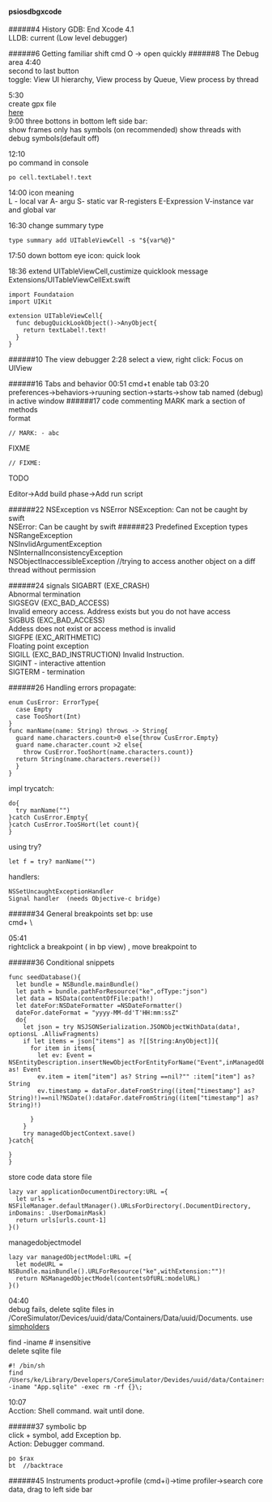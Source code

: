 #### psiosdbgxcode
######4 History
GDB: End Xcode 4.1  
LLDB: current (Low level debugger)

######6 Getting familiar
shift cmd O -> open quickly
######8 The Debug area
4:40  
second to last button  
toggle: View UI hierarchy, View process by Queue, View process by thread  

5:30  
create gpx file  
[here](http://gpx-poi.com)  
9:00
three bottons in bottom left side bar:  
show frames only has symbols  (on recommended)
show threads with debug symbols(default off)  

12:10  
po command in console
```
po cell.textLabel!.text
```

14:00 icon meaning  
L - local var A- argu S- static var R-registers E-Expression V-instance var and global var  

16:30  change summary type
```
type summary add UITableViewCell -s "${var%@}"
```

17:50
down bottom eye icon: quick look  

18:36 extend UITableViewCell,custimize quicklook message
Extensions/UITableViewCellExt.swift
```
import Foundataion
import UIKit

extension UITableViewCell{
  func debugQuickLookObject()->AnyObject{
    return textLabel!.text!
  }
}
```
######10 The view debugger
2:28
select a view, right click: Focus on UIView

######16 Tabs and behavior
00:51
cmd+t  enable tab
03:20  
preferences->behaviors->ruuning section->starts->show tab named (debug) in active window
######17 code commenting
MARK mark a section of methods  
format  
```
// MARK: - abc
```
FIXME 
```
// FIXME: 
```
TODO  

Editor->Add build phase->Add run script

######22 NSException vs NSError
NSException: Can not be caught by swift  
NSError: Can be caught by swift
######23 Predefined Exception types
NSRangeException  
NSInvlidArgumentException  
NSInternalInconsistencyException  
NSObjectInaccessibleException //trying to access another object on a diff thread without permission


######24 signals
SIGABRT (EXE_CRASH)  
Abnormal termination  
SIGSEGV (EXC_BAD_ACCESS)  
Invalid emeory access. Address exists but you do not have access  
SIGBUS (EXC_BAD_ACCESS)  
Addess does not exist or access method is invalid  
SIGFPE (EXC_ARITHMETIC)  
Floating point exception  
SIGILL (EXC_BAD_INSTRUCTION)
Invalid Instruction.  
SIGINT - interactive attention  
SIGTERM - termination

######26 Handling errors
propagate:
```
enum CusError: ErrorType{
  case Empty
  case TooShort(Int)
}
func manName(name: String) throws -> String{
  guard name.characters.count>0 else{throw CusError.Empty}
  guard name.character.count >2 else{
    throw CusError.TooShort(name.characters.count)}
  return String(name.characters.reverse())
  }
}
```
impl trycatch:
```
do{
  try manName("")
}catch CusError.Empty{
}catch CusError.TooSHort(let count){
}
```
using try?
```
let f = try? manName("")
```

handlers:
```
NSSetUncaughtExceptionHandler
Signal handler  (needs Objective-c bridge)
```
######34 General breakpoints
set bp: use  
cmd+ \


05:41  
rightclick a breakpoint ( in bp view) , move breakpoint to

######36 Conditional
snippets
```
func seedDatabase(){
  let bundle = NSBundle.mainBundle()
  let path = bundle.pathForResource("ke",ofType:"json")
  let data = NSData(contentOfFile:path!)
  let dateFor:NSDateFormatter =NSDateFormatter()
  dateFor.dateFormat = "yyyy-MM-dd'T'HH:mm:ssZ"
  do{
    let json = try NSJSONSerialization.JSONObjectWithData(data!, optionsL .AlliwFragments)
    if let items = json["items"] as ?[[String:AnyObject]]{
      for item in items{
        let ev: Event = NSEntityDescription.insertNewObjectForEntityForName("Event",inManagedObjectContext:managedObjectContext) as! Event
        ev.item = item["item"] as? String ==nil?"" :item["item"] as? String
        ev.timestamp = dataFor.dateFromString((item["timestamp"] as? String)!)==nil?NSDate():dataFor.dateFromString((item["timestamp"] as? String)!)
        
      }
    }
    try managedObjectContext.save()
}catch{

}
}
```
store code data store file
```
lazy var applicationDocumentDirectory:URL ={
  let urls = NSFileManager.defaultManager().URLsForDirectory(.DocumentDirectory, inDomains: .UserDomainMask)
  return urls[urls.count-1]
}()
```

managedobjectmodel
```
lazy var managedObjectModel:URL ={
  let modeURL = NSBundle.mainBundle().URLForResource("ke",withExtension:"")!
  return NSManagedObjectModel(contentsOfURL:modelURL)
}()
```
04:40  
debug fails, delete sqlite files in /CoreSimulator/Devices/uuid/data/Containers/Data/uuid/Documents.
use [simpholders](simpholders.com)

find -iname  # insensitive  
delete sqlite file
```
#! /bin/sh
find /Users/ke/Library/Developers/CoreSimulator/Devides/uuid/data/Containers/Data/Application -iname "App.sqlite" -exec rm -rf {}\;
```
10:07  
Acction: Shell command. wait until done.

######37
symbolic bp  
click + symbol, add Exception bp.  
Action: Debugger command.  
```
po $rax
bt  //backtrace
```

######45 Instruments
product->profile (cmd+i)->time profiler->search core data, drag to left side bar
